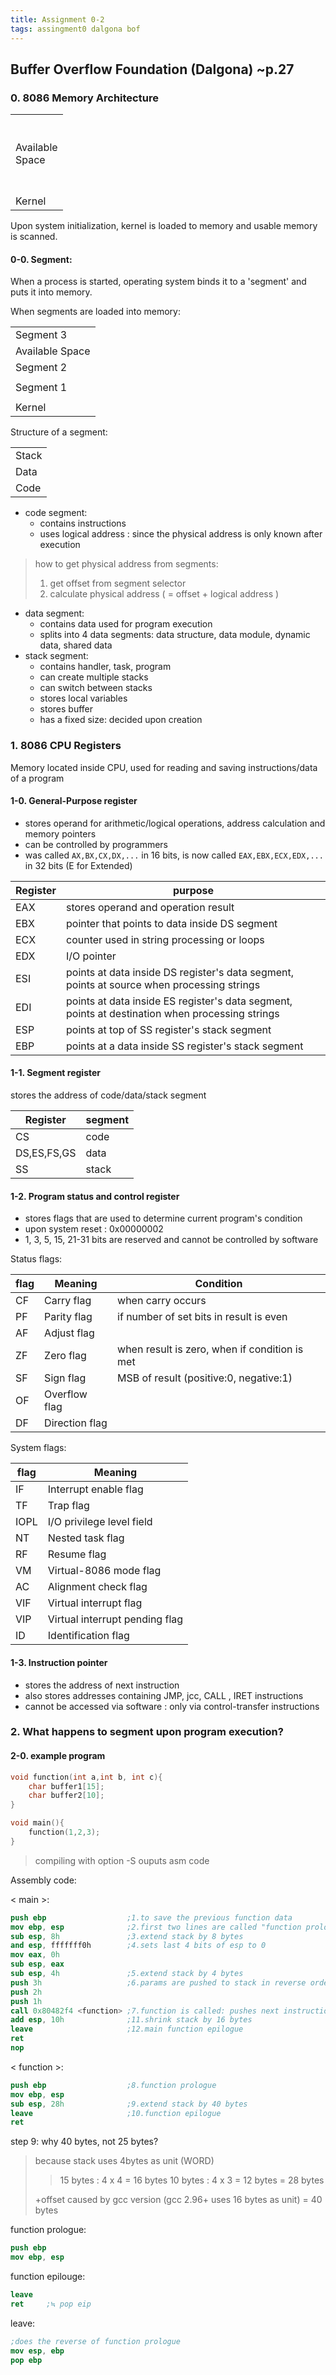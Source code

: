 ```yaml
---
title: Assignment 0-2
tags: assingment0 dalgona bof
---
```

## Buffer Overflow Foundation (Dalgona) ~p.27

### 0. 8086 Memory Architecture

<table>
	<tr><td><br><br>Available<br>Space<br><br><br></td></tr>
	<tr><td>Kernel</td></tr>
</table>

Upon system initialization, kernel is loaded to memory and usable memory is scanned.

#### 0-0. Segment:

When a process is started, operating system binds it to a 'segment' and puts it into memory.

When segments are loaded into memory:

<table>
	<tr><td>Segment 3</td></tr>
	<tr><td>Available Space</td></tr>
	<tr><td>Segment 2</td></tr>
	<tr><td></td></tr>
	<tr><td>Segment 1</td></tr>
	<tr><td></td></tr>
      	<tr><td>Kernel</td></tr>
</table>

Structure of a segment:

<table>
	<tr><td>Stack</td></tr>
	<tr><td>Data</td></tr>
	<tr><td>Code</td></tr>
</table>

- code segment:
	- contains instructions
	- uses logical address : since the physical address is only known after execution

> how to get physical address from segments:
> 1. get offset from segment selector
> 2. calculate physical address ( = offset + logical address )

- data segment:
	- contains data used for program execution
	- splits into 4 data segments: data structure, data module, dynamic data, shared data
- stack segment:
	- contains handler, task, program
	- can create multiple stacks
	- can switch between stacks
	- stores local variables
	- stores buffer
	- has a fixed size: decided upon creation

### 1. 8086 CPU Registers

Memory located inside CPU, used for reading and saving instructions/data of a program

#### 1-0. General-Purpose register

- stores operand for arithmetic/logical operations, address calculation and memory pointers 
- can be controlled by programmers
- was called `AX,BX,CX,DX,...` in 16 bits, is now called `EAX,EBX,ECX,EDX,...` in 32 bits (E for Extended)

|Register|purpose|
|-|-|
|EAX|stores operand and operation result|
|EBX|pointer that points to data inside DS segment|
|ECX|counter used in string processing or loops|
|EDX|I/O pointer|
|ESI|points at data inside DS register's data segment, points at source when processing strings|
|EDI|points at data inside ES register's data segment, points at destination when processing strings|
|ESP|points at top of SS register's stack segment|
|EBP|points at a data inside SS register's stack segment|

#### 1-1. Segment register

stores the address of code/data/stack segment

|Register|segment|
|-|-|
|CS|code|
|DS,ES,FS,GS|data|
|SS|stack|

#### 1-2. Program status and control register

- stores flags that are used to determine current program's condition
- upon system reset : 0x00000002
- 1, 3, 5, 15, 21-31 bits are reserved and cannot be controlled by software

Status flags:

|flag|Meaning|Condition|
|-|-|-|
|CF|Carry flag|when carry occurs
|PF|Parity flag|if number of set bits in result is even
|AF|Adjust flag|
|ZF|Zero flag|when result is zero, when if condition is met
|SF|Sign flag|MSB of result (positive:0, negative:1)
|OF|Overflow flag|
|DF|Direction flag|

System flags:

|flag|Meaning|
|-|-|
|IF|Interrupt enable flag|
|TF|Trap flag|
|IOPL|I/O privilege level field|
|NT|Nested task flag|
|RF|Resume flag|
|VM|Virtual-8086 mode flag|
|AC|Alignment check flag|
|VIF|Virtual interrupt flag|
|VIP|Virtual interrupt pending flag|
|ID|Identification flag|

#### 1-3. Instruction pointer

- stores the address of next instruction
- also stores addresses containing JMP, jcc, CALL , IRET instructions
- cannot be accessed via software : only via control-transfer instructions

### 2. What happens to segment upon program execution?

#### 2-0. example program

```c
void function(int a,int b, int c){
	char buffer1[15];
	char buffer2[10];
}

void main(){
	function(1,2,3);
}
```

> compiling with option -S ouputs asm code

Assembly code:

< main >:

```nasm
push ebp                  ;1.to save the previous function data 
mov ebp, esp              ;2.first two lines are called "function prologue"
sub esp, 8h               ;3.extend stack by 8 bytes
and esp, fffffff0h        ;4.sets last 4 bits of esp to 0
mov eax, 0h					
sub esp, eax
sub esp, 4h               ;5.extend stack by 4 bytes
push 3h                   ;6.params are pushed to stack in reverse order
push 2h
push 1h
call 0x80482f4 <function> ;7.function is called: pushes next instruction address to stack (return address)
add esp, 10h              ;11.shrink stack by 16 bytes
leave                     ;12.main function epilogue
ret
nop
```

< function >:

```nasm
push ebp                  ;8.function prologue
mov ebp, esp
sub esp, 28h              ;9.extend stack by 40 bytes
leave                     ;10.function epilogue
ret
```

step 9: why 40 bytes, not 25 bytes?

>because stack uses 4bytes as unit (WORD)
>> 15 bytes : 4 x 4 = 16 bytes
>> 10 bytes : 4 x 3 = 12 bytes
>> = 28 bytes
>
>+offset caused by gcc version (gcc 2.96+ uses 16 bytes as unit)
>= 40 bytes

function prologue:

```nasm
push ebp
mov ebp, esp
```

function epilouge:

```nasm
leave
ret		;≒ pop eip
```

leave:

```nasm
;does the reverse of function prologue
mov esp, ebp
pop ebp
```
